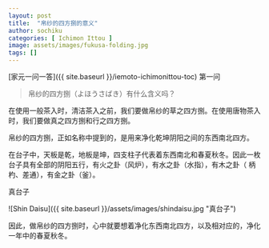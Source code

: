 ```yaml
---
layout: post
title:  "帛纱的四方捌的意义"
author: sochiku
categories: [ Ichimon Ittou ]
image: assets/images/fukusa-folding.jpg
tags: []
---
```


[家元一问一答]({{ site.baseurl }}/iemoto-ichimonittou-toc) 第一问

> 帛纱的四方捌（よほうさばき）有什么含义吗？

在使用一般茶入时，清洁茶入之前，我们要做帛纱的草之四方捌。在使用唐物茶入时，我们要做真之四方捌和行之四方捌。

帛纱的四方捌，正如名称中提到的，是用来净化乾坤阴阳之间的东西南北四方。

在台子中，天板是乾，地板是坤，四支柱子代表着东西南北和春夏秋冬。因此一枚台子具有全部的阴阳五行，有火之卦（风炉），有水之卦（水指），有木之卦（
柄杓、差通），有金之卦（釜）。

真台子

![Shin Daisu]({{ site.baseurl }}/assets/images/shindaisu.jpg "真台子")

因此，做帛纱的四方捌时，心中就要想着净化东西南北四方，以及相对应的，净化一年中的春夏秋冬。
